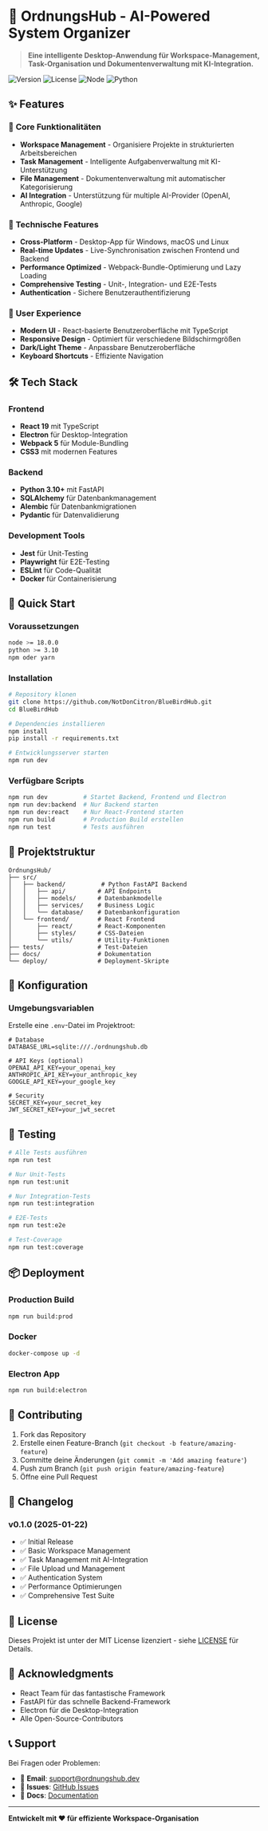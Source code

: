 # 🚀 OrdnungsHub - AI-Powered System Organizer

> **Eine intelligente Desktop-Anwendung für Workspace-Management, Task-Organisation und Dokumentenverwaltung mit KI-Integration.**

![Version](https://img.shields.io/badge/version-0.1.0-blue.svg)
![License](https://img.shields.io/badge/license-MIT-green.svg)
![Node](https://img.shields.io/badge/node-%3E%3D18.0.0-brightgreen.svg)
![Python](https://img.shields.io/badge/python-3.10%2B-blue.svg)

## ✨ Features

### 🎯 **Core Funktionalitäten**
- **Workspace Management** - Organisiere Projekte in strukturierten Arbeitsbereichen
- **Task Management** - Intelligente Aufgabenverwaltung mit KI-Unterstützung
- **File Management** - Dokumentenverwaltung mit automatischer Kategorisierung
- **AI Integration** - Unterstützung für multiple AI-Provider (OpenAI, Anthropic, Google)

### 🔧 **Technische Features**
- **Cross-Platform** - Desktop-App für Windows, macOS und Linux
- **Real-time Updates** - Live-Synchronisation zwischen Frontend und Backend
- **Performance Optimized** - Webpack-Bundle-Optimierung und Lazy Loading
- **Comprehensive Testing** - Unit-, Integration- und E2E-Tests
- **Authentication** - Sichere Benutzerauthentifizierung

### 🎨 **User Experience**
- **Modern UI** - React-basierte Benutzeroberfläche mit TypeScript
- **Responsive Design** - Optimiert für verschiedene Bildschirmgrößen
- **Dark/Light Theme** - Anpassbare Benutzeroberfläche
- **Keyboard Shortcuts** - Effiziente Navigation

## 🛠️ Tech Stack

### **Frontend**
- **React 19** mit TypeScript
- **Electron** für Desktop-Integration
- **Webpack 5** für Module-Bundling
- **CSS3** mit modernen Features

### **Backend**
- **Python 3.10+** mit FastAPI
- **SQLAlchemy** für Datenbankmanagement
- **Alembic** für Datenbankmigrationen
- **Pydantic** für Datenvalidierung

### **Development Tools**
- **Jest** für Unit-Testing
- **Playwright** für E2E-Testing
- **ESLint** für Code-Qualität
- **Docker** für Containerisierung

## 🚀 Quick Start

### **Voraussetzungen**
```bash
node >= 18.0.0
python >= 3.10
npm oder yarn
```

### **Installation**
```bash
# Repository klonen
git clone https://github.com/NotDonCitron/BlueBirdHub.git
cd BlueBirdHub

# Dependencies installieren
npm install
pip install -r requirements.txt

# Entwicklungsserver starten
npm run dev
```

### **Verfügbare Scripts**
```bash
npm run dev          # Startet Backend, Frontend und Electron
npm run dev:backend  # Nur Backend starten
npm run dev:react    # Nur React-Frontend starten
npm run build        # Production Build erstellen
npm run test         # Tests ausführen
```

## 📁 Projektstruktur

```
OrdnungsHub/
├── src/
│   ├── backend/          # Python FastAPI Backend
│   │   ├── api/         # API Endpoints
│   │   ├── models/      # Datenbankmodelle
│   │   ├── services/    # Business Logic
│   │   └── database/    # Datenbankonfiguration
│   └── frontend/        # React Frontend
│       ├── react/       # React-Komponenten
│       ├── styles/      # CSS-Dateien
│       └── utils/       # Utility-Funktionen
├── tests/               # Test-Dateien
├── docs/                # Dokumentation
└── deploy/              # Deployment-Skripte
```

## 🔧 Konfiguration

### **Umgebungsvariablen**
Erstelle eine `.env`-Datei im Projektroot:

```env
# Database
DATABASE_URL=sqlite:///./ordnungshub.db

# API Keys (optional)
OPENAI_API_KEY=your_openai_key
ANTHROPIC_API_KEY=your_anthropic_key
GOOGLE_API_KEY=your_google_key

# Security
SECRET_KEY=your_secret_key
JWT_SECRET_KEY=your_jwt_secret
```

## 🧪 Testing

```bash
# Alle Tests ausführen
npm run test

# Nur Unit-Tests
npm run test:unit

# Nur Integration-Tests
npm run test:integration

# E2E-Tests
npm run test:e2e

# Test-Coverage
npm run test:coverage
```

## 📦 Deployment

### **Production Build**
```bash
npm run build:prod
```

### **Docker**
```bash
docker-compose up -d
```

### **Electron App**
```bash
npm run build:electron
```

## 🤝 Contributing

1. Fork das Repository
2. Erstelle einen Feature-Branch (`git checkout -b feature/amazing-feature`)
3. Committe deine Änderungen (`git commit -m 'Add amazing feature'`)
4. Push zum Branch (`git push origin feature/amazing-feature`)
5. Öffne eine Pull Request

## 📝 Changelog

### v0.1.0 (2025-01-22)
- ✅ Initial Release
- ✅ Basic Workspace Management
- ✅ Task Management mit AI-Integration
- ✅ File Upload und Management
- ✅ Authentication System
- ✅ Performance Optimierungen
- ✅ Comprehensive Test Suite

## 📄 License

Dieses Projekt ist unter der MIT License lizenziert - siehe [LICENSE](LICENSE) für Details.

## 🙏 Acknowledgments

- React Team für das fantastische Framework
- FastAPI für das schnelle Backend-Framework
- Electron für die Desktop-Integration
- Alle Open-Source-Contributors

## 📞 Support

Bei Fragen oder Problemen:
- 📧 **Email**: support@ordnungshub.dev
- 🐛 **Issues**: [GitHub Issues](https://github.com/NotDonCitron/BlueBirdHub/issues)
- 📖 **Docs**: [Documentation](https://github.com/NotDonCitron/BlueBirdHub/docs)

---

**Entwickelt mit ❤️ für effiziente Workspace-Organisation**